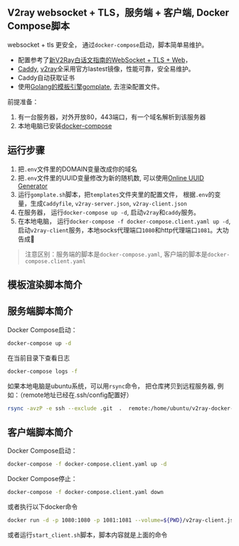 ## V2ray websocket + TLS，服务端 + 客户端, Docker Compose脚本

websocket + tls 更安全， 通过`docker-compose`启动，脚本简单易维护。

- 配置参考了[新V2Ray白话文指南的WebSocket + TLS + Web](https://guide.v2fly.org/advanced/wss_and_web.html)，
- [Caddy](https://hub.docker.com/_/caddy), [v2ray](https://hub.docker.com/r/v2fly/v2fly-core)全采用官方lastest镜像，性能可靠，安全易维护。
- Caddy自动获取证书
- 使用[Golang的模板引擎gomplate](https://docs.gomplate.ca/installing/#use-with-docker), 去渲染配置文件。

前提准备：
1.  有一台服务器，对外开放80，443端口，有一个域名解析到该服务器
2.  本地电脑已安装[docker-compose](https://docs.docker.com/compose/install/)

## 运行步骤

1.  把`.env`文件里的DOMAIN变量改成你的域名
2.  把`.env`文件里的UUID变量修改为新的随机数, 可以使用[Online UUID Generator](https://www.uuidgenerator.net/)
3.  运行`gomplate.sh`脚本，把`templates`文件夹里的配置文件， 根据`.env`的变量，生成`Caddyfile`, `v2ray-server.json`, `v2ray-client.json`
4.  在服务器， 运行`docker-compose up -d`, 启动`v2ray`和`caddy`服务。
5.  在本地电脑， 运行`docker-compose -f docker-compose.client.yaml up -d`, 启动`v2ray-client`服务，本地socks代理端口`1080`和http代理端口`1081`。大功告成🚀


>    注意区别：服务端的脚本是`docker-compose.yaml`, 客户端的脚本是`docker-compose.client.yaml`

## 模板渲染脚本简介

## 服务端脚本简介

Docker Compose启动：

```bash
docker-compose up -d
```

在当前目录下查看日志

```bash
docker-compose logs -f
```

如果本地电脑是ubuntu系统，可以用`rsync`命令， 把仓库拷贝到远程服务器, 例如：（remote地址已经在.ssh/config配置好）

```bash
rsync -avzP -e ssh --exclude .git  .  remote:/home/ubuntu/v2ray-docker-compose
```

## 客户端脚本简介

Docker Compose启动：

```bash
docker-compose -f docker-compose.client.yaml up -d
```

Docker Compose停止：

```bash
docker-compose -f docker-compose.client.yaml down
```

或者执行以下docker命令

```bash
docker run -d -p 1080:1080 -p 1081:1081 --volume=${PWD}/v2ray-client.json:/etc/v2ray/config.json --restart=unless-stopped --name=v2ray-client v2fly/v2fly-core v2ray --config=/etc/v2ray/config.json
```

或者运行`start_client.sh`脚本，脚本内容就是上面的命令
